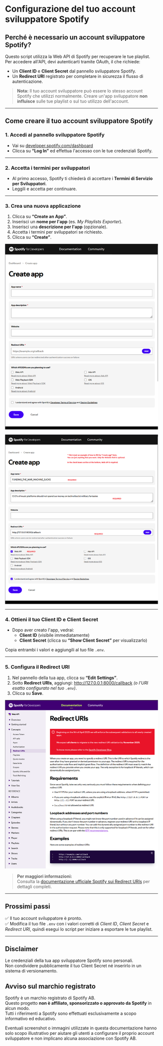 # Configurazione del tuo account sviluppatore Spotify

## Perché è necessario un account sviluppatore Spotify?

Questo script utilizza la Web API di Spotify per recuperare le tue playlist.  
Per accedere all'API, devi autenticarti tramite OAuth, il che richiede:

- Un **Client ID** e **Client Secret** dal pannello sviluppatore Spotify.
- Un **Redirect URI** registrato per completare in sicurezza il flusso di autenticazione.

> **Nota:** Il tuo account sviluppatore può essere lo stesso account Spotify che utilizzi normalmente. Creare un'app
> sviluppatore **non influisce** sulle tue playlist o sul tuo utilizzo dell'account.

---

## Come creare il tuo account sviluppatore Spotify

### 1. Accedi al pannello sviluppatore Spotify

- Vai su [developer.spotify.com/dashboard](https://developer.spotify.com/dashboard)
- Clicca su **“Log In”** ed effettua l'accesso con le tue credenziali Spotify.

---

### 2. Accetta i termini per sviluppatori

- Al primo accesso, Spotify ti chiederà di accettare i **Termini di Servizio per Sviluppatori**.
- Leggili e accetta per continuare.

---

### 3. Crea una nuova applicazione

1. Clicca su **“Create an App”**.
2. Inserisci un **nome per l'app** (es. *My Playlists Exporter*).
3. Inserisci una **descrizione per l'app** (opzionale).
4. Accetta i termini per sviluppatori se richiesto.
5. Clicca su **“Create”**.

![Modulo di creazione app nel pannello sviluppatore Spotify](../images/create-app-form-in-dev-account.png)

![Esempio di modulo app compilato](../images/create-app-form-example.png)

---

### 4. Ottieni il tuo Client ID e Client Secret

- Dopo aver creato l'app, vedrai:
  - **Client ID** (visibile immediatamente)
  - **Client Secret** (clicca su **“Show Client Secret”** per visualizzarlo)

Copia entrambi i valori e aggiungili al tuo file `.env`.

---

### 5. Configura il Redirect URI

1. Nel pannello della tua app, clicca su **“Edit Settings”**.
2. Sotto **Redirect URIs**, aggiungi: <http://127.0.0.1:8000/callback> *(o l'URI esatto configurato nel tuo `.env`)*.
3. Clicca su **Save**.

![Configurazione Redirect URIs](../images/redirect-uris-capture.png)

> **Per maggiori informazioni:**  
> Consulta
> la [documentazione ufficiale Spotify sui Redirect URIs](https://developer.spotify.com/documentation/web-api/concepts/redirect_uri)
> per dettagli completi.

---

## Prossimi passi

✅ Il tuo account sviluppatore è pronto.  
✅ Modifica il tuo file `.env` con i valori corretti di *Client ID*, *Client Secret* e *Redirect URI*, quindi esegui lo
script per iniziare a esportare le tue playlist.

---

## Disclaimer

Le credenziali della tua app sviluppatore Spotify sono personali.  
Non condividere pubblicamente il tuo Client Secret né inserirlo in un sistema di versionamento.

## Avviso sul marchio registrato

Spotify è un marchio registrato di Spotify AB.  
Questo progetto **non è affiliato, sponsorizzato o approvato da Spotify** in alcun modo.  
Tutti i riferimenti a Spotify sono effettuati esclusivamente a scopo informativo ed educativo.

Eventuali screenshot o immagini utilizzate in questa documentazione hanno solo scopo illustrativo per aiutare gli utenti
a configurare il proprio account sviluppatore e non implicano alcuna associazione con Spotify AB.
